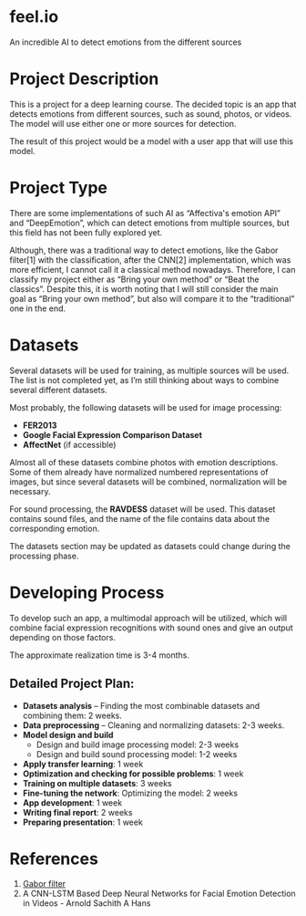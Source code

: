 # feel.io
An incredible AI to detect emotions from the different sources

# Project Description

This is a project for a deep learning course. The decided topic is an app that detects emotions from different sources, such as sound, photos, or videos. The model will use either one or more sources for detection.

The result of this project would be a model with a user app that will use this model.

# Project Type

There are some implementations of such AI as “Affectiva's emotion API” and “DeepEmotion”, which can detect emotions from multiple sources, but this field has not been fully explored yet.

Although, there was a traditional way to detect emotions, like the Gabor filter[1] with the classification, after the CNN[2] implementation, which was more efficient, I cannot call it a classical method nowadays. Therefore, I can classify my project either as “Bring your own method” or “Beat the classics”. Despite this, it is worth noting that I will still consider the main goal as “Bring your own method”, but also will compare it to the “traditional” one in the end.

# Datasets

Several datasets will be used for training, as multiple sources will be used. The list is not completed yet, as I’m still thinking about ways to combine several different datasets.

Most probably, the following datasets will be used for image processing:
- **FER2013**
- **Google Facial Expression Comparison Dataset**
- **AffectNet** (if accessible)

Almost all of these datasets combine photos with emotion descriptions. Some of them already have normalized numbered representations of images, but since several datasets will be combined, normalization will be necessary.

For sound processing, the **RAVDESS** dataset will be used. This dataset contains sound files, and the name of the file contains data about the corresponding emotion.

The datasets section may be updated as datasets could change during the processing phase.

# Developing Process

To develop such an app, a multimodal approach will be utilized, which will combine facial expression recognitions with sound ones and give an output depending on those factors.

The approximate realization time is 3-4 months.

## Detailed Project Plan:

- **Datasets analysis** – Finding the most combinable datasets and combining them: 2 weeks.
- **Data preprocessing** – Cleaning and normalizing datasets: 2-3 weeks.
- **Model design and build** 
  - Design and build image processing model: 2-3 weeks 
  - Design and build sound processing model: 1-2 weeks
- **Apply transfer learning**: 1 week
- **Optimization and checking for possible problems**: 1 week
- **Training on multiple datasets**: 3 weeks
- **Fine-tuning the network**: Optimizing the model: 2 weeks 
- **App development**: 1 week
- **Writing final report**: 2 weeks
- **Preparing presentation**: 1 week

# References 

1. [Gabor filter](https://www.sciencedirect.com/science/article/abs/pii/S0045790621001890)
2. A CNN-LSTM Based Deep Neural Networks for Facial Emotion Detection in Videos - Arnold Sachith A Hans


